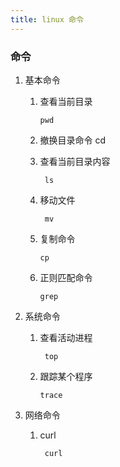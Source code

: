 ```yaml
---
title: linux 命令 
---
```

### 命令

1. 基本命令
    1. 查看当前目录

           pwd

    2. 撤换目录命令
            cd

    3. 查看当前目录内容

            ls
    4. 移动文件

            mv
    5. 复制命令

           cp

    6. 正则匹配命令

           grep
2. 系统命令
    1. 查看活动进程

            top

    2. 跟踪某个程序

           trace

3. 网络命令
    1. curl

            curl
